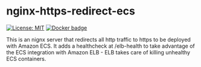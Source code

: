 # nginx-https-redirect-ecs
[![License: MIT](https://img.shields.io/github/license/ging/fiware-idm.svg)](https://opensource.org/licenses/MIT)
[![Docker badge](https://img.shields.io/docker/pulls/ucabvas/nginx-https-redirect-ecs.svg)](https://hub.docker.com/r/ucabvas/nginx-https-redirect-ecs/)

This is an nignx server that redirects all http traffic to https to be deployed with Amazon ECS. It adds a healthcheck at /elb-health to take advantage of the ECS integration with Amazon ELB - ELB takes care of killing unhealthy ECS containers.
